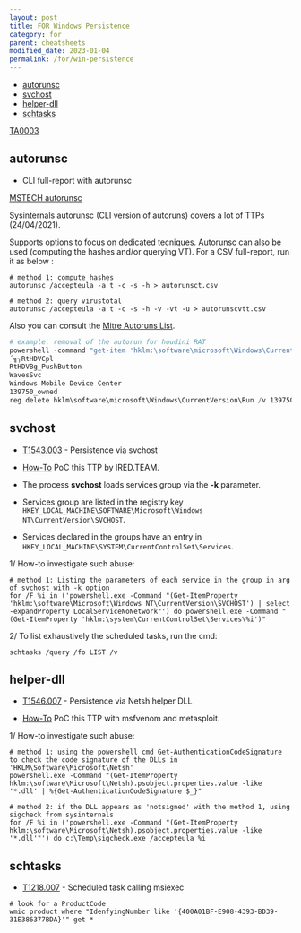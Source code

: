 ```yaml
---
layout: post
title: FOR Windows Persistence
category: for
parent: cheatsheets
modified_date: 2023-01-04
permalink: /for/win-persistence
---
```



<!-- vscode-markdown-toc -->
* [autorunsc](#autorunsc)
* [svchost](#svchost)
* [helper-dll](#helper-dll)
* [schtasks](#schtasks)

<!-- vscode-markdown-toc-config
	numbering=false
	autoSave=true
	/vscode-markdown-toc-config -->
<!-- /vscode-markdown-toc -->

[TA0003](https://attack.mitre.org/tactics/TA0003) 

## <a name='autorunsc'></a>autorunsc

* CLI full-report with autorunsc

[MSTECH autorunsc](https://docs.microsoft.com/en-us/sysinternals/downloads/autoruns)

Sysinternals autorunsc (CLI version of autoruns) covers a lot of TTPs (24/04/2021). 

Supports options to focus on dedicated tecniques. 
Autorunsc can also be used (computing the hashes and/or querying VT).
For a CSV full-report, run it as below : 
```
# method 1: compute hashes
autorunsc /accepteula -a t -c -s -h > autorunsct.csv

# method 2: query virustotal
autorunsc /accepteula -a t -c -s -h -v -vt -u > autorunscvtt.csv
```

Also you can consult the [Mitre Autoruns List](https://attack.mitre.org/techniques/T1547/001/).
```powershell
# example: removal of the autorun for houdini RAT
powershell -command "get-item 'hklm:\software\microsoft\Windows\CurrentVersion\Run' | Select-Object -ExpandProperty Property"
´╗┐RtHDVCpl
RtHDVBg_PushButton
WavesSvc
Windows Mobile Device Center
139750_owned
reg delete hklm\software\microsoft\Windows\CurrentVersion\Run /v 139750_owned
```

## <a name='svchost'></a>svchost

- [T1543.003](https://attack.mitre.org/techniques/T1543/003/) - Persistence via svchost

- [How-To](https://www.ired.team/offensive-security/persistence/persisting-in-svchost.exe-with-a-service-dll-servicemain) PoC this TTP by IRED.TEAM.
- The process **svchost** loads services group via the **-k** parameter.
- Services group are listed in the registry key `HKEY_LOCAL_MACHINE\SOFTWARE\Microsoft\Windows NT\CurrentVersion\SVCHOST`.
- Services declared in the groups have an entry in `HKEY_LOCAL_MACHINE\SYSTEM\CurrentControlSet\Services`.

1/ How-to investigate such abuse:

```
# method 1: Listing the parameters of each service in the group in arg of svchost with -k option
for /F %i in ('powershell.exe -Command "(Get-ItemProperty 'hklm:\software\Microsoft\Windows NT\CurrentVersion\SVCHOST') | select -expandProperty LocalServiceNoNetwork"') do powershell.exe -Command "(Get-ItemProperty 'hklm:\system\CurrentControlSet\Services\%i')" 
```

2/ To list exhaustively the scheduled tasks, run the cmd:
```
schtasks /query /fo LIST /v
```

## <a name='helper-dll'></a>helper-dll


- [T1546.007](https://attack.mitre.org/techniques/T1546/007/) - Persistence via Netsh helper DLL

 - [How-To](https://pentestlab.blog/2019/10/29/persistence-netsh-helper-dll/) PoC this TTP with msfvenom and metasploit.
 
 1/ How-to investigate such abuse:
 
 ```
# method 1: using the powershell cmd Get-AuthenticationCodeSignature to check the code signature of the DLLs in 'HKLM\Software\Microsoft\Netsh'
powershell.exe -Command "(Get-ItemProperty hklm:\software\Microsoft\Netsh).psobject.properties.value -like '*.dll' | %{Get-AuthenticationCodeSignature $_}"

# method 2: if the DLL appears as 'notsigned' with the method 1, using sigcheck from sysinternals
for /F %i in ('powershell.exe -Command "(Get-ItemProperty hklm:\software\Microsoft\Netsh).psobject.properties.value -like '*.dll'"') do c:\Temp\sigcheck.exe /accepteula %i
```

## <a name='schtasks'></a>schtasks

- [T1218.007](https://attack.mitre.org/techniques/T1218/007/) - Scheduled task calling msiexec

```
# look for a ProductCode
wmic product where "IdenfyingNumber like '{400A01BF-E908-4393-BD39-31E386377BDA}'" get *
```
